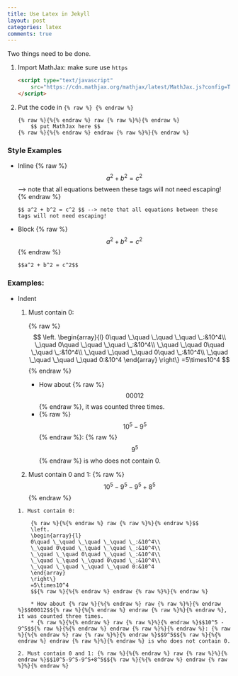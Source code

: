 ```yaml
---
title: Use Latex in Jekyll
layout: post
categories: latex
comments: true
---
```

Two things need to be done.

<!--more-->

1. Import MathJax: make sure use ```https```
    ``` html
    <script type="text/javascript"
        src="https://cdn.mathjax.org/mathjax/latest/MathJax.js?config=TeX-AMS-MML_HTMLorMML">
    </script>
    ```
2. Put the code in ```{% raw %} {% endraw %}```
    ```
    {% raw %}{%{% endraw %} raw {% raw %}%}{% endraw %}
        $$ put MathJax here $$
    {% raw %}{%{% endraw %} endraw {% raw %}%}{% endraw %}
    ```
    
### Style Examples

* Inline
    {% raw %}
    $$ a^2 + b^2 = c^2 $$ --> note that all equations between these tags will not need escaping! 
    {% endraw %}

    ```
    $$ a^2 + b^2 = c^2 $$ --> note that all equations between these tags will not need escaping!
    ```

* Block
    {% raw %}
    $$ a^2 + b^2 = c^2 $$
    {% endraw %}

    ```
    $$a^2 + b^2 = c^2$$
    ```


### Examples:

* Indent

    1. Must contain 0: 

        {% raw %}$$
        \left.
        \begin{array}{l}
        0\quad \_\quad \_\quad \_\quad \_:&10^4\\
        \_\quad 0\quad \_\quad \_\quad \_:&10^4\\
        \_\quad \_\quad 0\quad \_\quad \_:&10^4\\
        \_\quad \_\quad \_\quad 0\quad \_:&10^4\\
        \_\quad \_\quad \_\quad \_\quad 0:&10^4
        \end{array}
        \right\}
        =5\times10^4
        $${% endraw %}

        * How about {% raw %}$$00012$${% endraw %}, it was counted three times.
        * {% raw %}$$10^5 - 9^5$${% endraw %}: {% raw %}$$9^5$${% endraw %} is who does not contain 0.

    2. Must contain 0 and 1: {% raw %}$$10^5-9^5-9^5+8^5$${% endraw %}

    ```
    1. Must contain 0: 

        {% raw %}{%{% endraw %} raw {% raw %}%}{% endraw %}$$
        \left.
        \begin{array}{l}
        0\quad \_\quad \_\quad \_\quad \_:&10^4\\
        \_\quad 0\quad \_\quad \_\quad \_:&10^4\\
        \_\quad \_\quad 0\quad \_\quad \_:&10^4\\
        \_\quad \_\quad \_\quad 0\quad \_:&10^4\\
        \_\quad \_\quad \_\quad \_\quad 0:&10^4
        \end{array}
        \right\}
        =5\times10^4
        $${% raw %}{%{% endraw %} endraw {% raw %}%}{% endraw %}

        * How about {% raw %}{%{% endraw %} raw {% raw %}%}{% endraw %}$$00012$${% raw %}{%{% endraw %} endraw {% raw %}%}{% endraw %}, it was counted three times.
        * {% raw %}{%{% endraw %} raw {% raw %}%}{% endraw %}$$10^5 - 9^5$${% raw %}{%{% endraw %} endraw {% raw %}%}{% endraw %}: {% raw %}{%{% endraw %} raw {% raw %}%}{% endraw %}$$9^5$${% raw %}{%{% endraw %} endraw {% raw %}%}{% endraw %} is who does not contain 0.

    2. Must contain 0 and 1: {% raw %}{%{% endraw %} raw {% raw %}%}{% endraw %}$$10^5-9^5-9^5+8^5$${% raw %}{%{% endraw %} endraw {% raw %}%}{% endraw %}
    ```